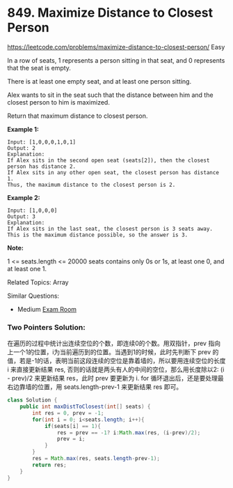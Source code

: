 # 849. Maximize Distance to Closest Person
<https://leetcode.com/problems/maximize-distance-to-closest-person/>
Easy

In a row of seats, 1 represents a person sitting in that seat, and 0 represents that the seat is empty. 

There is at least one empty seat, and at least one person sitting.

Alex wants to sit in the seat such that the distance between him and the closest person to him is maximized. 

Return that maximum distance to closest person.

**Example 1:**

    Input: [1,0,0,0,1,0,1]
    Output: 2
    Explanation:  
    If Alex sits in the second open seat (seats[2]), then the closest person has distance 2.
    If Alex sits in any other open seat, the closest person has distance 1.
    Thus, the maximum distance to the closest person is 2.


**Example 2:**

    Input: [1,0,0,0]
    Output: 3
    Explanation: 
    If Alex sits in the last seat, the closest person is 3 seats away.
    This is the maximum distance possible, so the answer is 3.


**Note:**

1 <= seats.length <= 20000
seats contains only 0s or 1s, at least one 0, and at least one 1.

Related Topics: Array

Similar Questions: 
* Medium [Exam Room](https://leetcode.com/problems/exam-room/)


### Two Pointers Solution: 
在遍历的过程中统计出连续空位的个数，即连续0的个数。用双指针，prev 指向上一个1的位置，i为当前遍历到的位置。当遇到1的时候，此时先判断下 prev 的值，若是-1的话，表明当前这段连续的空位是靠着墙的，所以要用连续空位的长度 i 来直接更新结果 res, 否则的话就是两头有人的中间的空位，那么用长度除以2: (i - prev)/2 来更新结果 res，此时 prev 要更新为 i. for 循环退出后，还是要处理最右边靠墙的位置，用 seats.length-prev-1 来更新结果 res 即可。


```java
class Solution {
    public int maxDistToClosest(int[] seats) {
        int res = 0, prev = -1;
        for(int i = 0; i<seats.length; i++){
            if(seats[i] == 1){
                res = prev == -1? i:Math.max(res, (i-prev)/2);
                prev = i;
            }
        }
        res = Math.max(res, seats.length-prev-1);
        return res;
    }
}
```